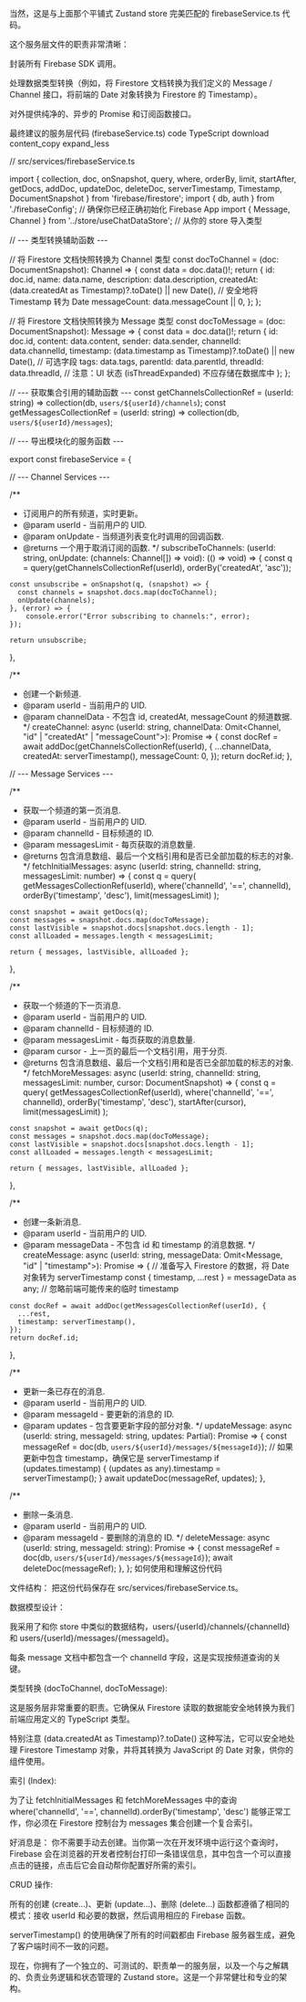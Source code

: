 当然，这是与上面那个平铺式 Zustand store 完美匹配的 firebaseService.ts 代码。

这个服务层文件的职责非常清晰：

封装所有 Firebase SDK 调用。

处理数据类型转换（例如，将 Firestore 文档转换为我们定义的 Message / Channel 接口，将前端的 Date 对象转换为 Firestore 的 Timestamp）。

对外提供纯净的、异步的 Promise 和订阅函数接口。

最终建议的服务层代码 (firebaseService.ts)
code
TypeScript
download
content_copy
expand_less

// src/services/firebaseService.ts

import {
  collection,
  doc,
  onSnapshot,
  query,
  where,
  orderBy,
  limit,
  startAfter,
  getDocs,
  addDoc,
  updateDoc,
  deleteDoc,
  serverTimestamp,
  Timestamp,
  DocumentSnapshot
} from 'firebase/firestore';
import { db, auth } from './firebaseConfig'; // 确保你已经正确初始化 Firebase App
import { Message, Channel } from '../store/useChatDataStore'; // 从你的 store 导入类型

// --- 类型转换辅助函数 ---

// 将 Firestore 文档快照转换为 Channel 类型
const docToChannel = (doc: DocumentSnapshot): Channel => {
  const data = doc.data()!;
  return {
    id: doc.id,
    name: data.name,
    description: data.description,
    createdAt: (data.createdAt as Timestamp)?.toDate() || new Date(), // 安全地将 Timestamp 转为 Date
    messageCount: data.messageCount || 0,
  };
};

// 将 Firestore 文档快照转换为 Message 类型
const docToMessage = (doc: DocumentSnapshot): Message => {
  const data = doc.data()!;
  return {
    id: doc.id,
    content: data.content,
    sender: data.sender,
    channelId: data.channelId,
    timestamp: (data.timestamp as Timestamp)?.toDate() || new Date(),
    // 可选字段
    tags: data.tags,
    parentId: data.parentId,
    threadId: data.threadId,
    // 注意：UI 状态 (isThreadExpanded) 不应存储在数据库中
  };
};


// --- 获取集合引用的辅助函数 ---
const getChannelsCollectionRef = (userId: string) => collection(db, `users/${userId}/channels`);
const getMessagesCollectionRef = (userId: string) => collection(db, `users/${userId}/messages`);

// --- 导出模块化的服务函数 ---

export const firebaseService = {

  // --- Channel Services ---

  /**
   * 订阅用户的所有频道，实时更新。
   * @param userId - 当前用户的 UID.
   * @param onUpdate - 当频道列表变化时调用的回调函数.
   * @returns 一个用于取消订阅的函数.
   */
  subscribeToChannels: (userId: string, onUpdate: (channels: Channel[]) => void): (() => void) => {
    const q = query(getChannelsCollectionRef(userId), orderBy('createdAt', 'asc'));
    
    const unsubscribe = onSnapshot(q, (snapshot) => {
      const channels = snapshot.docs.map(docToChannel);
      onUpdate(channels);
    }, (error) => {
        console.error("Error subscribing to channels:", error);
    });

    return unsubscribe;
  },

  /**
   * 创建一个新频道.
   * @param userId - 当前用户的 UID.
   * @param channelData - 不包含 id, createdAt, messageCount 的频道数据.
   */
  createChannel: async (userId: string, channelData: Omit<Channel, "id" | "createdAt" | "messageCount">): Promise<string> => {
    const docRef = await addDoc(getChannelsCollectionRef(userId), {
      ...channelData,
      createdAt: serverTimestamp(),
      messageCount: 0,
    });
    return docRef.id;
  },

  // --- Message Services ---

  /**
   * 获取一个频道的第一页消息.
   * @param userId - 当前用户的 UID.
   * @param channelId - 目标频道的 ID.
   * @param messagesLimit - 每页获取的消息数量.
   * @returns 包含消息数组、最后一个文档引用和是否已全部加载的标志的对象.
   */
  fetchInitialMessages: async (userId: string, channelId: string, messagesLimit: number) => {
    const q = query(
      getMessagesCollectionRef(userId),
      where('channelId', '==', channelId),
      orderBy('timestamp', 'desc'),
      limit(messagesLimit)
    );
    
    const snapshot = await getDocs(q);
    const messages = snapshot.docs.map(docToMessage);
    const lastVisible = snapshot.docs[snapshot.docs.length - 1];
    const allLoaded = messages.length < messagesLimit;

    return { messages, lastVisible, allLoaded };
  },

  /**
   * 获取一个频道的下一页消息.
   * @param userId - 当前用户的 UID.
   * @param channelId - 目标频道的 ID.
   * @param messagesLimit - 每页获取的消息数量.
   * @param cursor - 上一页的最后一个文档引用，用于分页.
   * @returns 包含消息数组、最后一个文档引用和是否已全部加载的标志的对象.
   */
  fetchMoreMessages: async (userId: string, channelId: string, messagesLimit: number, cursor: DocumentSnapshot) => {
    const q = query(
      getMessagesCollectionRef(userId),
      where('channelId', '==', channelId),
      orderBy('timestamp', 'desc'),
      startAfter(cursor),
      limit(messagesLimit)
    );

    const snapshot = await getDocs(q);
    const messages = snapshot.docs.map(docToMessage);
    const lastVisible = snapshot.docs[snapshot.docs.length - 1];
    const allLoaded = messages.length < messagesLimit;

    return { messages, lastVisible, allLoaded };
  },
  
  /**
   * 创建一条新消息.
   * @param userId - 当前用户的 UID.
   * @param messageData - 不包含 id 和 timestamp 的消息数据.
   */
  createMessage: async (userId: string, messageData: Omit<Message, "id" | "timestamp">): Promise<string> => {
    // 准备写入 Firestore 的数据，将 Date 对象转为 serverTimestamp
    const { timestamp, ...rest } = messageData as any; // 忽略前端可能传来的临时 timestamp
    
    const docRef = await addDoc(getMessagesCollectionRef(userId), {
      ...rest,
      timestamp: serverTimestamp(),
    });
    return docRef.id;
  },
  
  /**
   * 更新一条已存在的消息.
   * @param userId - 当前用户的 UID.
   * @param messageId - 要更新的消息的 ID.
   * @param updates - 包含要更新字段的部分对象.
   */
  updateMessage: async (userId: string, messageId: string, updates: Partial<Message>): Promise<void> => {
    const messageRef = doc(db, `users/${userId}/messages/${messageId}`);
    // 如果更新中包含 timestamp，确保它是 serverTimestamp
    if (updates.timestamp) {
        (updates as any).timestamp = serverTimestamp();
    }
    await updateDoc(messageRef, updates);
  },

  /**
   * 删除一条消息.
   * @param userId - 当前用户的 UID.
   * @param messageId - 要删除的消息的 ID.
   */
  deleteMessage: async (userId: string, messageId: string): Promise<void> => {
    const messageRef = doc(db, `users/${userId}/messages/${messageId}`);
    await deleteDoc(messageRef);
  },
};
如何使用和理解这份代码

文件结构： 把这份代码保存在 src/services/firebaseService.ts。

数据模型设计：

我采用了和你 store 中类似的数据结构，users/{userId}/channels/{channelId} 和 users/{userId}/messages/{messageId}。

每条 message 文档中都包含一个 channelId 字段，这是实现按频道查询的关键。

类型转换 (docToChannel, docToMessage):

这是服务层非常重要的职责。它确保从 Firestore 读取的数据能安全地转换为我们前端应用定义的 TypeScript 类型。

特别注意 (data.createdAt as Timestamp)?.toDate() 这种写法，它可以安全地处理 Firestore Timestamp 对象，并将其转换为 JavaScript 的 Date 对象，供你的组件使用。

索引 (Index):

为了让 fetchInitialMessages 和 fetchMoreMessages 中的查询 where('channelId', '==', channelId).orderBy('timestamp', 'desc') 能够正常工作，你必须在 Firestore 控制台为 messages 集合创建一个复合索引。

好消息是： 你不需要手动去创建。当你第一次在开发环境中运行这个查询时，Firebase 会在浏览器的开发者控制台打印一条错误信息，其中包含一个可以直接点击的链接，点击后它会自动帮你配置好所需的索引。

CRUD 操作:

所有的创建 (create...)、更新 (update...)、删除 (delete...) 函数都遵循了相同的模式：接收 userId 和必要的数据，然后调用相应的 Firebase 函数。

serverTimestamp() 的使用确保了所有的时间戳都由 Firebase 服务器生成，避免了客户端时间不一致的问题。

现在，你拥有了一个独立的、可测试的、职责单一的服务层，以及一个与之解耦的、负责业务逻辑和状态管理的 Zustand store。这是一个非常健壮和专业的架构。